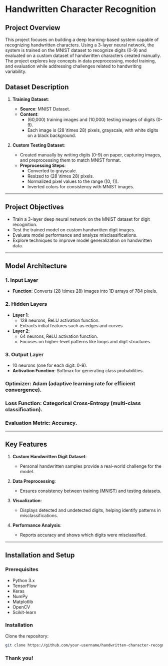 # Handwritten Character Recognition

## Project Overview
This project focuses on building a deep learning-based system capable of recognizing handwritten characters. Using a 3-layer neural network, the system is trained on the MNIST dataset to recognize digits (0-9) and evaluated on a custom dataset of handwritten characters created manually. The project explores key concepts in data preprocessing, model training, and evaluation while addressing challenges related to handwriting variability.

## Dataset Description

1. **Training Dataset**:
   - **Source**: MNIST Dataset.
   - **Content**:
     - \(60,000\) training images and \(10,000\) testing images of digits (0-9).
     - Each image is \(28 \times 28\) pixels, grayscale, with white digits on a black background.

2. **Custom Testing Dataset**:
   - Created manually by writing digits \(0-9\) on paper, capturing images, and preprocessing them to match MNIST format.
   - **Preprocessing Steps**:
     - Converted to grayscale.
     - Resized to \(28 \times 28\) pixels.
     - Normalized pixel values to the range \([0, 1]\).
     - Inverted colors for consistency with MNIST images.

---

## Project Objectives
- Train a 3-layer deep neural network on the MNIST dataset for digit recognition.
- Test the trained model on custom handwritten digit images.
- Evaluate model performance and analyze misclassifications.
- Explore techniques to improve model generalization on handwritten data.

---

## Model Architecture

### 1. Input Layer
- **Function**: Converts \(28 \times 28\) images into 1D arrays of 784 pixels.

### 2. Hidden Layers
- **Layer 1**:
  - 128 neurons, ReLU activation function.
  - Extracts initial features such as edges and curves.
- **Layer 2**:
  - 64 neurons, ReLU activation function.
  - Focuses on higher-level patterns like loops and digit structures.

### 3. Output Layer
- 10 neurons (one for each digit: 0-9).
- **Activation Function**: Softmax for generating class probabilities.

### Optimizer: Adam (adaptive learning rate for efficient convergence).  
### Loss Function: Categorical Cross-Entropy (multi-class classification).  
### Evaluation Metric: Accuracy.

---

## Key Features
1. **Custom Handwritten Digit Dataset**:
   - Personal handwritten samples provide a real-world challenge for the model.

2. **Data Preprocessing**:
   - Ensures consistency between training (MNIST) and testing datasets.

3. **Visualization**:
   - Displays detected and undetected digits, helping identify patterns in misclassifications.

4. **Performance Analysis**:
   - Reports accuracy and shows which digits were misclassified.

---

## Installation and Setup

### Prerequisites
- Python 3.x
- TensorFlow
- Keras
- NumPy
- Matplotlib
- OpenCV
- Scikit-learn

### Installation
Clone the repository:

   ```bash
   git clone https://github.com/your-username/handwritten-character-recognition.git
  ```

### Thank you!
